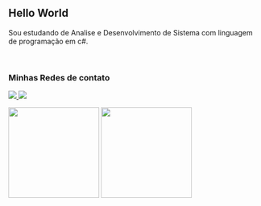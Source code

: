 

<h2>Hello World </h2>

<p>Sou estudando de Analise e Desenvolvimento de Sistema com linguagem de programação em c#. </p>

</br>

<h3> Minhas Redes de contato </h3> 

<div align="left">
  <a href="https://www.instagram.com/htadmg/" alt="Instagram">
    <img src="https://img.shields.io/badge/-Instagram-ff3a5e?style=for-the-badge&logo=Instagram&logoColor=FFF"/>
  </a>
  
  <a href="https://www.linkedin.com/in/agatadominguesfarias/" alt="Linkedin">
    <img src="https://img.shields.io/badge/-Linkedin-ff3a5e?style=for-the-badge&logo=Linkedin&logoColor=FFF"/>
  </a>  
</div >

<p>
 <img height="180em" src="https://github-readme-stats.vercel.app/api?username=htadmg&show_icons=true&theme=dark"/>
 <img height="180em" src="https://github-readme-stats.vercel.app/api/top-langs/?username=htadmg&layout=compact&theme=dark"/> </p>
